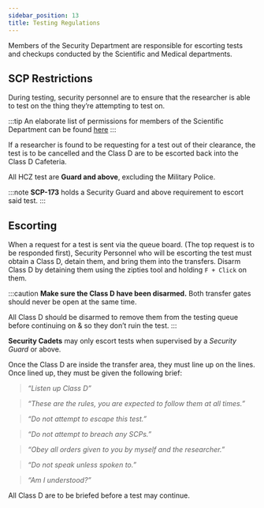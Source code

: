 ```yaml
---
sidebar_position: 13
title: Testing Regulations
---
```


Members of the Security Department are responsible for escorting tests and checkups conducted by the Scientific and Medical departments.

## SCP Restrictions

During testing, security personnel are to ensure that the researcher is able to test on the thing they’re attempting to test on.

:::tip
An elaborate list of permissions for members of the Scientific Department can be found [here](https://docs.google.com/spreadsheets/d/1LCPnaGPp6yreXpCyNXiUgbNHPRjPNdEEFLxiTRWgcjE/edit#gid=0)
:::

If a researcher is found to be requesting for a test out of their clearance, the test is to be cancelled and the Class D are to be escorted back into the Class D Cafeteria.

All HCZ test are **Guard and above**, excluding the Military Police.

:::note
**SCP-173** holds a Security Guard and above requirement to escort said test.
:::

## Escorting

When a request for a test is sent via the queue board. (The top request is to be responded first), Security Personnel who will be escorting the test must obtain a Class D, detain them, and bring them into the transfers. Disarm Class D by detaining them using the zipties tool and holding `F + Click` on them.

:::caution
**Make sure the Class D have been disarmed.** Both transfer gates should never be open at the same time.

All Class D should be disarmed to remove them from the testing queue before continuing on & so they don’t ruin the test.
:::

**Security Cadets** may only escort tests when supervised by a _Security Guard_ or above.

Once the Class D are inside the transfer area, they must line up on the lines. Once lined up, they must be given the following brief:

> _“Listen up Class D”_

> _“These are the rules, you are expected to follow them at all times.”_

> _“Do not attempt to escape this test.”_

> _“Do not attempt to breach any SCPs.”_

> _“Obey all orders given to you by myself and the researcher.”_

> _“Do not speak unless spoken to.”_

> _“Am I understood?”_

All Class D are to be briefed before a test may continue.
